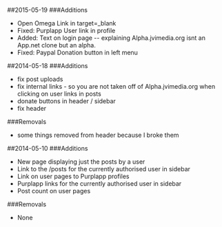 ##2015-05-19
###Additions
+ Open Omega Link in target=_blank
+ Fixed: Purplapp User link in profile
+ Added: Text on login page -- explaining Alpha.jvimedia.org isnt an App.net clone but an alpha.
+ Fixed: Paypal Donation button in left menu

##2014-05-18
###Additions
- fix post uploads
- fix internal links - so you are not taken off of Alpha.jvimedia.org when clicking on user links in posts
- donate buttons in header / sidebar
- fix header 

###Removals
- some things removed from header because I broke them

##2014-05-10
###Additions
- New page displaying just the posts by a user
- Link to the /posts for the currently authorised user in sidebar
- Link on user pages to Purplapp profiles
- Purplapp links for the currently authorised user in sidebar
- Post count on user pages

###Removals
- None
